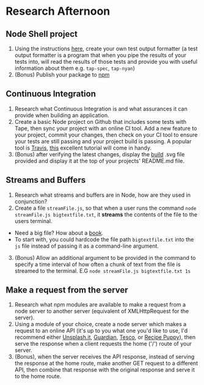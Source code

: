 # Research Afternoon

## Node Shell project

1. Using the instructions [here](https://github.com/foundersandcoders/Node-Shell-Workshop/blob/master/PROJECT.md), create your own test output formatter (a test output formatter is a program that when you pipe the results of your tests into, will read the results of those tests and provide you with useful information about them e.g. `tap-spec`, `tap-nyan`)
2. (Bonus) Publish your package to [npm](https://github.com/foundersandcoders/Node-Shell-Workshop/blob/master/PROJECT.md#publishing-to-npm)

## Continuous Integration

1. Research what Continuous Integration is and what assurances it can provide when building an application.
2. Create a basic Node project on Github that includes some tests with Tape, then sync your project with an online CI tool. Add a new feature to your project, commit your changes, then check on your CI tool to ensure your tests are still passing and your project build is passing. A popular tool is [Travis](https://travis-ci.org/), [this](https://github.com/dwyl/learn-travis) excellent tutorial will come in handy.
3. (Bonus) after verifying the latest changes, display the [build](https://camo.githubusercontent.com/3de407029531b1bcff394070e6d820d3f883a8c5/68747470733a2f2f7472617669732d63692e6f72672f6e6a736669656c642f6d79736974652e7376673f6272616e63683d6d6173746572) .svg file provided and display it at the top of your projects' README.md file.

## Streams and Buffers

1. Research what streams and buffers are in Node, how are they used in conjunction?
2. Create a file `streamFile.js`, so that when a user runs the command `node streamFile.js bigtextfile.txt`, it **streams** the contents of the file to the users terminal.
- Need a big file? How about a [book](https://www.gutenberg.org/).
- To start with, you could hardcode the file path `bigtextfile.txt` into the `js` file instead of passing it as a command-line argument.
3. (Bonus) Allow an additional argument to be provided in the command to specify a time interval of how often a chunk of text from the file is streamed to the terminal. E.G `node streamFile.js bigtextfile.txt 1s`

## Make a request from the server

1. Research what npm modules are available to make a request from a node server to another server (equivalent of XMLHttpRequest for the server).
2. Using a module of your choice, create a node server which makes a request to an online API (it's up to you what one you'd like to use, I'd recommend either [Unsplash.it](https://unsplash.it/), [Guardian](http://open-platform.theguardian.com/), [Tesco](https://devportal.tescolabs.com/), or [Recipe Puppy](http://www.recipepuppy.com/)), then serve the response when a client requests the home ('/') route of your server.
3. (Bonus), when the server receives the API response, instead of serving the response at the home route, make another GET request to a different API, then combine that response with the original response and serve it to the home route.
